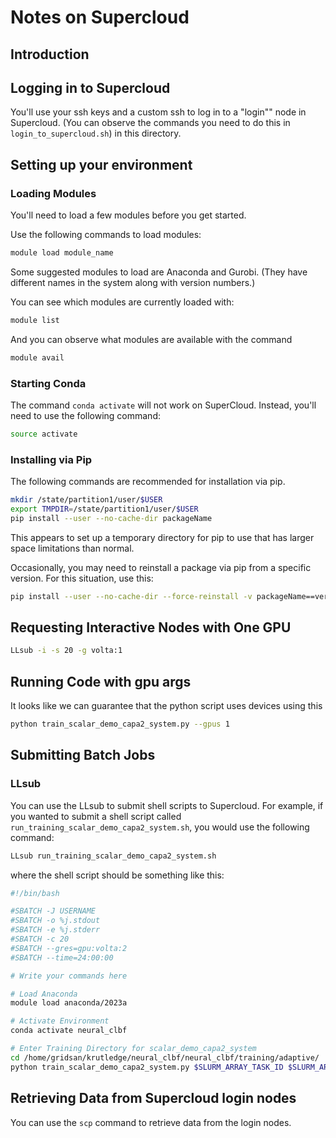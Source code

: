 # Notes on Supercloud

## Introduction

## Logging in to Supercloud
You'll use your ssh keys and a custom ssh to log in to a "login"" node in Supercloud.
(You can observe the commands you need to do this in `login_to_supercloud.sh`) in this directory.

## Setting up your environment

### Loading Modules
You'll need to load a few modules before you get started.

Use the following commands to load modules:
```bash
module load module_name
```
Some suggested modules to load are Anaconda and Gurobi.
(They have different names in the system along with version numbers.)

You can see which modules are currently loaded with:
```bash
module list
```

And you can observe what modules are available with the command
```bash
module avail
```

### Starting Conda

The command `conda activate` will not work on SuperCloud. Instead, you'll need to use the following command:
```bash
source activate
```

### Installing via Pip

The following commands are recommended for installation via pip. 
```bash
mkdir /state/partition1/user/$USER
export TMPDIR=/state/partition1/user/$USER
pip install --user --no-cache-dir packageName
```

This appears to set up a temporary directory for pip to use that has larger space limitations than normal.

Occasionally, you may need to reinstall a package via pip from a specific version. For this situation, use this:
```bash
pip install --user --no-cache-dir --force-reinstall -v packageName==versionNumber
```

## Requesting Interactive Nodes with One GPU

```bash
LLsub -i -s 20 -g volta:1
```

## Running Code with gpu args

It looks like we can guarantee that the python script uses devices using this

```bash
python train_scalar_demo_capa2_system.py --gpus 1
```

## Submitting Batch Jobs

### LLsub

You can use the LLsub to submit shell scripts to Supercloud.
For example, if you wanted to submit a shell script called `run_training_scalar_demo_capa2_system.sh`, you would use the following command:
```bash
LLsub run_training_scalar_demo_capa2_system.sh
```

where the shell script should be something like this:
```bash
#!/bin/bash

#SBATCH -J USERNAME
#SBATCH -o %j.stdout
#SBATCH -e %j.stderr
#SBATCH -c 20
#SBATCH --gres=gpu:volta:2
#SBATCH --time=24:00:00

# Write your commands here

# Load Anaconda
module load anaconda/2023a

# Activate Environment
conda activate neural_clbf

# Enter Training Directory for scalar_demo_capa2_system
cd /home/gridsan/krutledge/neural_clbf/neural_clbf/training/adaptive/
python train_scalar_demo_capa2_system.py $SLURM_ARRAY_TASK_ID $SLURM_ARRAY_TASK_COUNT
```

## Retrieving Data from Supercloud login nodes

You can use the `scp` command to retrieve data from the login nodes.


